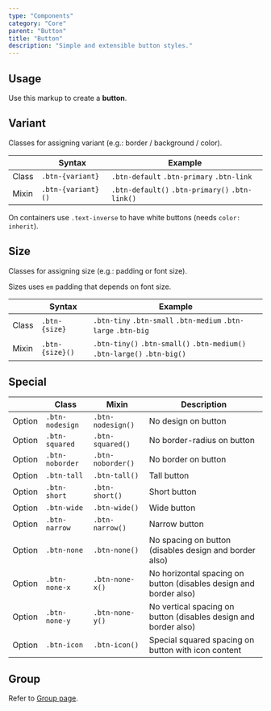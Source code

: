 ```yaml
---
type: "Components"
category: "Core"
parent: "Button"
title: "Button"
description: "Simple and extensible button styles."
---
```


## Usage

Use this markup to create a **button**.

<script type="text/plain" class="language-markup">
  <a href="#" class="btn btn-default">
    <!-- content -->
  </a>

  <button type="button" class="btn btn-default">
    <!-- content -->
  </button>

  <div class="btn btn-default">
    <!-- content -->
  </div>
</script>

## Variant

Classes for assigning variant (e.g.: border / background / color).

<div class="table-scroll">

|                         | Syntax                                    | Example                       |
| ----------------------- | ----------------------------------------- | ----------------------------- |
| Class                   | `.btn-{variant}`                        | `.btn-default` `.btn-primary` `.btn-link` |
| Mixin                   | `.btn-{variant}()`                      | `.btn-default()` `.btn-primary()` `.btn-link()`   |

</div>

<demo>
  <demovanilla src="vanilla/components/core/button/variant">
  </demovanilla>
</demo>

On containers use `.text-inverse` to have white buttons (needs `color: inherit`).

<demo>
  <demovanilla src="vanilla/components/core/button/inverse">
  </demovanilla>
</demo>

## Size

Classes for assigning size (e.g.: padding or font size).

Sizes uses `em` padding that depends on font size.

|                         | Syntax                                    | Example                       |
| ----------------------- | ----------------------------------------- | ----------------------------- |
| Class                   | `.btn-{size}`                        | `.btn-tiny` `.btn-small` `.btn-medium` `.btn-large` `.btn-big` |
| Mixin                   | `.btn-{size}()`                      | `.btn-tiny()` `.btn-small()`  `.btn-medium()` `.btn-large()` `.btn-big()`   |

<demo>
  <demovanilla src="vanilla/components/core/button/size">
  </demovanilla>
</demo>

## Special

<div class="table-scroll">

|                         | Class                                     | Mixin                         | Description                   |
| ----------------------- | ----------------------------------------- | ----------------------------- | ----------------------------- |
| Option                  | `.btn-nodesign`                | `.btn-nodesign()`        | No design on button            |
| Option                  | `.btn-squared`                | `.btn-squared()`        | No border-radius on button            |
| Option                  | `.btn-noborder`                | `.btn-noborder()`        | No border on button            |
| Option                  | `.btn-tall`                | `.btn-tall()`        | Tall button            |
| Option                  | `.btn-short`                | `.btn-short()`        | Short button            |
| Option                  | `.btn-wide`                | `.btn-wide()`        | Wide button            |
| Option                  | `.btn-narrow`                | `.btn-narrow()`        | Narrow button            |
| Option                  | `.btn-none`                | `.btn-none()`        | No spacing on button (disables design and border also)           |
| Option                  | `.btn-none-x`                | `.btn-none-x()`        | No horizontal spacing on button (disables design and border also)           |
| Option                  | `.btn-none-y`                | `.btn-none-y()`        | No vertical spacing on button (disables design and border also)           |
| Option                  | `.btn-icon`                | `.btn-icon()`        | Special squared spacing on button with icon content           |

</div>

## Group

Refer to [Group page](/components/core/group#usage-button).
